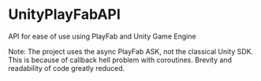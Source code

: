 # UnityPlayFabAPI
API for ease of use using PlayFab and Unity Game Engine

Note: The project uses the async PlayFab ASK, not the classical Unity SDK. This is because of callback hell problem with coroutines. Brevity and readability of code greatly reduced.
